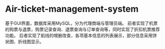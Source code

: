 # Air-ticket-management-system
基于GUI界面，数据库采用MySQL，分为代理商端与管理员端。
前者实现了机票的购票与退票，购票记录查询、退票查询与订单查询等，同时实现了折扣机票推荐功能。
后者实现了航线的增删改查，各项基本信息的列表展示，部分信息采用饼状图、折线图显示。
